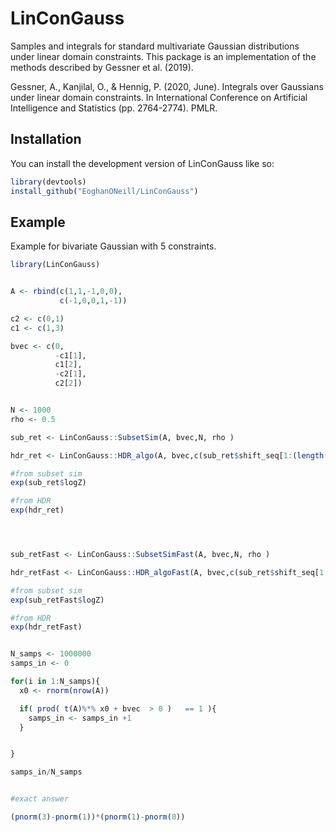 
# LinConGauss

<!-- badges: start -->
<!-- badges: end -->

Samples and integrals for standard multivariate Gaussian distributions under linear domain constraints. This package is an implementation of the methods described by Gessner et al. (2019). 

Gessner, A., Kanjilal, O., & Hennig, P. (2020, June). Integrals over Gaussians under linear domain constraints. In International Conference on Artificial Intelligence and Statistics (pp. 2764-2774). PMLR.


## Installation

You can install the development version of LinConGauss like so:

``` r
library(devtools)
install_github("EoghanONeill/LinConGauss")
```

## Example

Example for bivariate Gaussian with 5 constraints.


``` r
library(LinConGauss)


A <- rbind(c(1,1,-1,0,0),
           c(-1,0,0,1,-1))

c2 <- c(0,1)
c1 <- c(1,3)

bvec <- c(0,
          -c1[1],
          c1[2],
          -c2[1],
          c2[2])


N <- 1000
rho <- 0.5

sub_ret <- LinConGauss::SubsetSim(A, bvec,N, rho )

hdr_ret <- LinConGauss::HDR_algo(A, bvec,c(sub_ret$shift_seq[1:(length(sub_ret$shift_seq)-1)],0), N )

#from subset sim
exp(sub_ret$logZ)

#from HDR
exp(hdr_ret)




sub_retFast <- LinConGauss::SubsetSimFast(A, bvec,N, rho )

hdr_retFast <- LinConGauss::HDR_algoFast(A, bvec,c(sub_ret$shift_seq[1:(length(sub_ret$shift_seq)-1)],0), N )

#from subset sim
exp(sub_retFast$logZ)

#from HDR
exp(hdr_retFast)


N_samps <- 1000000
samps_in <- 0

for(i in 1:N_samps){
  x0 <- rnorm(nrow(A))

  if( prod( t(A)%*% x0 + bvec  > 0 )   == 1 ){
    samps_in <- samps_in +1
  }


}

samps_in/N_samps


#exact answer

(pnorm(3)-pnorm(1))*(pnorm(1)-pnorm(0))



```

